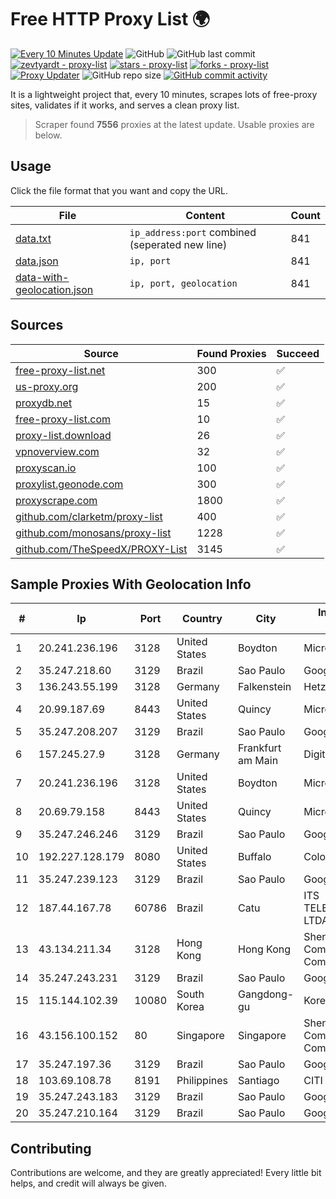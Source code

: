 
# Free HTTP Proxy List 🌍

[![Every 10 Minutes Update](https://github.com/mertguvencli/http-proxy-list/actions/workflows/main.yml/badge.svg?branch=main)](https://github.com/mertguvencli/http-proxy-list/actions/workflows/main.yml)
![GitHub](https://img.shields.io/github/license/mertguvencli/http-proxy-list)
![GitHub last commit](https://img.shields.io/github/last-commit/mertguvencli/http-proxy-list)
[![zevtyardt - proxy-list](https://img.shields.io/static/v1?label=zevtyardt&message=proxy-list&color=blue&logo=github)](https://github.com/zevtyardt/proxy-list "Go to GitHub repo")
[![stars - proxy-list](https://img.shields.io/github/stars/zevtyardt/proxy-list?style=social)](https://github.com/zevtyardt/proxy-list)
[![forks - proxy-list](https://img.shields.io/github/forks/zevtyardt/proxy-list?style=social)](https://github.com/zevtyardt/proxy-list)
[![Proxy Updater](https://github.com/zevtyardt/proxy-list/workflows/Proxy%20Updater/badge.svg)](https://github.com/zevtyardt/proxy-list/actions?query=workflow:"Proxy+Updater")
![GitHub repo size](https://img.shields.io/github/repo-size/zevtyardt/proxy-list)
[![GitHub commit activity](https://img.shields.io/github/commit-activity/m/zevtyardt/proxy-list?logo=commits)](https://github.com/zevtyardt/proxy-list/commits/main)

It is a lightweight project that, every 10 minutes, scrapes lots of free-proxy sites, validates if it works, and serves a clean proxy list.

> Scraper found **7556** proxies at the latest update. Usable proxies are below.

## Usage

Click the file format that you want and copy the URL.

|File|Content|Count|
|----|-------|-----|
|[data.txt](https://raw.githubusercontent.com/mertguvencli/http-proxy-list/main/proxy-list/data.txt)|`ip_address:port` combined (seperated new line)|841|
|[data.json](https://raw.githubusercontent.com/mertguvencli/http-proxy-list/main/proxy-list/data.json)|`ip, port`|841|
|[data-with-geolocation.json](https://raw.githubusercontent.com/mertguvencli/http-proxy-list/main/proxy-list/data-with-geolocation.json)|`ip, port, geolocation`|841|

## Sources

|Source|Found Proxies|Succeed|
|------|-------------|-------|
|[free-proxy-list.net](https://free-proxy-list.net)|300|✅|
|[us-proxy.org](https://www.us-proxy.org)|200|✅|
|[proxydb.net](http://proxydb.net)|15|✅|
|[free-proxy-list.com](https://free-proxy-list.com/?page=&port=&type%5B%5D=http&type%5B%5D=https&up_time=0&search=Search)|10|✅|
|[proxy-list.download](https://www.proxy-list.download/HTTP)|26|✅|
|[vpnoverview.com](https://vpnoverview.com/privacy/anonymous-browsing/free-proxy-servers)|32|✅|
|[proxyscan.io](https://www.proxyscan.io)|100|✅|
|[proxylist.geonode.com](https://proxylist.geonode.com/api/proxy-list?limit=300&page=1&sort_by=lastChecked&sort_type=desc&protocols=http,https)|300|✅|
|[proxyscrape.com](https://api.proxyscrape.com/v2/?request=displayproxies&protocol=http&timeout=10000&country=all&ssl=all&anonymity=all)|1800|✅|
|[github.com/clarketm/proxy-list](https://raw.githubusercontent.com/clarketm/proxy-list/master/proxy-list-raw.txt)|400|✅|
|[github.com/monosans/proxy-list](https://raw.githubusercontent.com/monosans/proxy-list/main/proxies/http.txt)|1228|✅|
|[github.com/TheSpeedX/PROXY-List](https://raw.githubusercontent.com/TheSpeedX/PROXY-List/master/http.txt)|3145|✅|


## Sample Proxies With Geolocation Info

|#|Ip|Port|Country|City|Internet Service Provider|
|-|--|----|-------|----|-------------------------|
|1|20.241.236.196|3128|United States|Boydton|Microsoft Corporation|
|2|35.247.218.60|3129|Brazil|Sao Paulo|Google LLC|
|3|136.243.55.199|3128|Germany|Falkenstein|Hetzner Online GmbH|
|4|20.99.187.69|8443|United States|Quincy|Microsoft Corporation|
|5|35.247.208.207|3129|Brazil|Sao Paulo|Google LLC|
|6|157.245.27.9|3128|Germany|Frankfurt am Main|DigitalOcean, LLC|
|7|20.241.236.196|3128|United States|Boydton|Microsoft Corporation|
|8|20.69.79.158|8443|United States|Quincy|Microsoft Corporation|
|9|35.247.246.246|3129|Brazil|Sao Paulo|Google LLC|
|10|192.227.128.179|8080|United States|Buffalo|ColoCrossing|
|11|35.247.239.123|3129|Brazil|Sao Paulo|Google LLC|
|12|187.44.167.78|60786|Brazil|Catu|ITS TELECOMUNICACOES LTDA|
|13|43.134.211.34|3128|Hong Kong|Hong Kong|Shenzhen Tencent Computer Systems Company Limited|
|14|35.247.243.231|3129|Brazil|Sao Paulo|Google LLC|
|15|115.144.102.39|10080|South Korea|Gangdong-gu|Korea Telecom|
|16|43.156.100.152|80|Singapore|Singapore|Shenzhen Tencent Computer Systems Company Limited|
|17|35.247.197.36|3129|Brazil|Sao Paulo|Google LLC|
|18|103.69.108.78|8191|Philippines|Santiago|CITI Cableworld Inc.|
|19|35.247.243.183|3129|Brazil|Sao Paulo|Google LLC|
|20|35.247.210.164|3129|Brazil|Sao Paulo|Google LLC|



## Contributing

Contributions are welcome, and they are greatly appreciated! Every
little bit helps, and credit will always be given.

